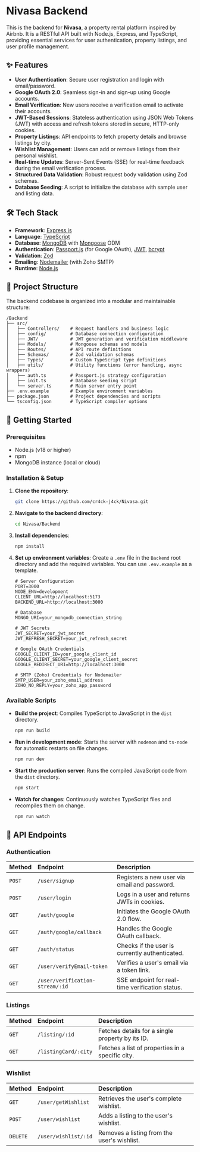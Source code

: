 # Nivasa Backend

This is the backend for **Nivasa**, a property rental platform inspired by Airbnb. It is a RESTful API built with Node.js, Express, and TypeScript, providing essential services for user authentication, property listings, and user profile management.

## ✨ Features

-   **User Authentication**: Secure user registration and login with email/password.
-   **Google OAuth 2.0**: Seamless sign-in and sign-up using Google accounts.
-   **Email Verification**: New users receive a verification email to activate their accounts.
-   **JWT-Based Sessions**: Stateless authentication using JSON Web Tokens (JWT) with access and refresh tokens stored in secure, HTTP-only cookies.
-   **Property Listings**: API endpoints to fetch property details and browse listings by city.
-   **Wishlist Management**: Users can add or remove listings from their personal wishlist.
-   **Real-time Updates**: Server-Sent Events (SSE) for real-time feedback during the email verification process.
-   **Structured Data Validation**: Robust request body validation using Zod schemas.
-   **Database Seeding**: A script to initialize the database with sample user and listing data.

## 🛠️ Tech Stack

-   **Framework**: [Express.js](https://expressjs.com/)
-   **Language**: [TypeScript](https://www.typescriptlang.org/)
-   **Database**: [MongoDB](https://www.mongodb.com/) with [Mongoose](https://mongoosejs.com/) ODM
-   **Authentication**: [Passport.js](http://www.passportjs.org/) (for Google OAuth), [JWT](https://jwt.io/), [bcrypt](https://www.npmjs.com/package/bcrypt)
-   **Validation**: [Zod](https://zod.dev/)
-   **Emailing**: [Nodemailer](https://nodemailer.com/) (with Zoho SMTP)
-   **Runtime**: [Node.js](https://nodejs.org/)

## 📂 Project Structure

The backend codebase is organized into a modular and maintainable structure:

```
/Backend
├── src/
│   ├── Controllers/    # Request handlers and business logic
│   ├── config/         # Database connection configuration
│   ├── JWT/            # JWT generation and verification middleware
│   ├── Models/         # Mongoose schemas and models
│   ├── Routes/         # API route definitions
│   ├── Schemas/        # Zod validation schemas
│   ├── Types/          # Custom TypeScript type definitions
│   ├── utils/          # Utility functions (error handling, async wrappers)
│   ├── auth.ts         # Passport.js strategy configuration
│   ├── init.ts         # Database seeding script
│   └── server.ts       # Main server entry point
├── .env.example        # Example environment variables
├── package.json        # Project dependencies and scripts
└── tsconfig.json       # TypeScript compiler options
```

## 🚀 Getting Started

### Prerequisites

-   Node.js (v18 or higher)
-   npm
-   MongoDB instance (local or cloud)

### Installation & Setup

1.  **Clone the repository**:
    ```bash
    git clone https://github.com/cr4ck-j4ck/Nivasa.git
    ```

2.  **Navigate to the backend directory**:
    ```bash
    cd Nivasa/Backend
    ```

3.  **Install dependencies**:
    ```bash
    npm install
    ```

4.  **Set up environment variables**:
    Create a `.env` file in the `Backend` root directory and add the required variables. You can use `.env.example` as a template.
    ```env
    # Server Configuration
    PORT=3000
    NODE_ENV=development
    CLIENT_URL=http://localhost:5173
    BACKEND_URL=http://localhost:3000

    # Database
    MONGO_URI=your_mongodb_connection_string

    # JWT Secrets
    JWT_SECRET=your_jwt_secret
    JWT_REFRESH_SECRET=your_jwt_refresh_secret

    # Google OAuth Credentials
    GOOGLE_CLIENT_ID=your_google_client_id
    GOOGLE_CLIENT_SECRET=your_google_client_secret
    GOOGLE_REDIRECT_URI=http://localhost:3000

    # SMTP (Zoho) Credentials for Nodemailer
    SMTP_USER=your_zoho_email_address
    ZOHO_NO_REPLY=your_zoho_app_password
    ```

### Available Scripts

-   **Build the project**:
    Compiles TypeScript to JavaScript in the `dist` directory.
    ```bash
    npm run build
    ```

-   **Run in development mode**:
    Starts the server with `nodemon` and `ts-node` for automatic restarts on file changes.
    ```bash
    npm run dev
    ```

-   **Start the production server**:
    Runs the compiled JavaScript code from the `dist` directory.
    ```bash
    npm start
    ```

-   **Watch for changes**:
    Continuously watches TypeScript files and recompiles them on change.
    ```bash
    npm run watch
    ```

## 📝 API Endpoints

### Authentication

| Method | Endpoint                   | Description                                  |
| :----- | :------------------------- | :------------------------------------------- |
| `POST` | `/user/signup`             | Registers a new user via email and password. |
| `POST` | `/user/login`              | Logs in a user and returns JWTs in cookies.  |
| `GET`  | `/auth/google`             | Initiates the Google OAuth 2.0 flow.         |
| `GET`  | `/auth/google/callback`    | Handles the Google OAuth callback.           |
| `GET`  | `/auth/status`             | Checks if the user is currently authenticated. |
| `GET`  | `/user/verifyEmail-token`  | Verifies a user's email via a token link.    |
| `GET`  | `/user/verification-stream/:id` | SSE endpoint for real-time verification status. |

### Listings

| Method | Endpoint              | Description                                      |
| :----- | :-------------------- | :----------------------------------------------- |
| `GET`  | `/listing/:id`        | Fetches details for a single property by its ID. |
| `GET`  | `/listingCard/:city`  | Fetches a list of properties in a specific city. |

### Wishlist

| Method   | Endpoint               | Description                               |
| :------- | :--------------------- | :---------------------------------------- |
| `GET`    | `/user/getWishlist`    | Retrieves the user's complete wishlist.   |
| `POST`   | `/user/wishlist`       | Adds a listing to the user's wishlist.    |
| `DELETE` | `/user/wishlist/:id`   | Removes a listing from the user's wishlist. |
